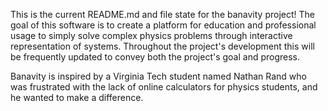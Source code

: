 This is the current README.md and file state for the banavity project! The goal of this software is to create a platform for education and professional usage to simply solve complex physics problems through interactive representation of systems. Throughout the project's development this will be frequently updated to convey both the project's goal and progress.

Banavity is inspired by a Virginia Tech student named Nathan Rand who was frustrated with the lack of online calculators for physics students, and he wanted to make a difference.

